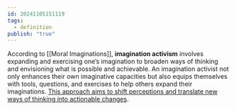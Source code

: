 ```yaml
---
id: 20241105151119
tags:
  - definition
publish: "true"
---
```

According to [[Moral Imaginations]], **imagination activism** involves expanding and exercising one’s imagination to broaden ways of thinking and envisioning what is possible and achievable. An imagination activist not only enhances their own imaginative capacities but also equips themselves with tools, questions, and exercises to help others expand their imaginations. [This approach aims to shift perceptions and translate new ways of thinking into actionable changes](https://medium.com/moral-imaginations/imagination-activism-in-camden-a9f786650119).